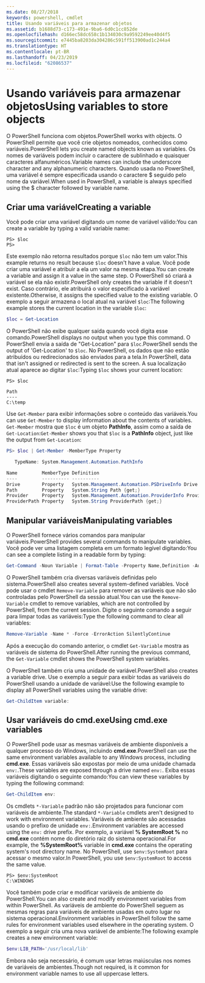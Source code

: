 ```yaml
---
ms.date: 08/27/2018
keywords: powershell, cmdlet
title: Usando variáveis para armazenar objetos
ms.assetid: b1688d73-c173-491e-9ba6-6d0c1cc852de
ms.openlocfilehash: d166ec58dc658c1b134030c9a9592249ee40d4f5
ms.sourcegitcommit: e7445ba8203da304286c591ff513900ad1c244a4
ms.translationtype: HT
ms.contentlocale: pt-BR
ms.lasthandoff: 04/23/2019
ms.locfileid: "62086537"
---
```

# <a name="using-variables-to-store-objects"></a><span data-ttu-id="49b4e-103">Usando variáveis para armazenar objetos</span><span class="sxs-lookup"><span data-stu-id="49b4e-103">Using variables to store objects</span></span>

<span data-ttu-id="49b4e-104">O PowerShell funciona com objetos.</span><span class="sxs-lookup"><span data-stu-id="49b4e-104">PowerShell works with objects.</span></span> <span data-ttu-id="49b4e-105">O PowerShell permite que você crie objetos nomeados, conhecidos como variáveis.</span><span class="sxs-lookup"><span data-stu-id="49b4e-105">PowerShell lets you create named objects known as variables.</span></span>
<span data-ttu-id="49b4e-106">Os nomes de variáveis podem incluir o caractere de sublinhado e quaisquer caracteres alfanuméricos.</span><span class="sxs-lookup"><span data-stu-id="49b4e-106">Variable names can include the underscore character and any alphanumeric characters.</span></span> <span data-ttu-id="49b4e-107">Quando usada no PowerShell, uma variável é sempre especificada usando o caractere \$ seguido pelo nome da variável.</span><span class="sxs-lookup"><span data-stu-id="49b4e-107">When used in PowerShell, a variable is always specified using the \$ character followed by variable name.</span></span>

## <a name="creating-a-variable"></a><span data-ttu-id="49b4e-108">Criar uma variável</span><span class="sxs-lookup"><span data-stu-id="49b4e-108">Creating a variable</span></span>

<span data-ttu-id="49b4e-109">Você pode criar uma variável digitando um nome de variável válido:</span><span class="sxs-lookup"><span data-stu-id="49b4e-109">You can create a variable by typing a valid variable name:</span></span>

```
PS> $loc
PS>
```

<span data-ttu-id="49b4e-110">Este exemplo não retorna resultados porque `$loc` não tem um valor.</span><span class="sxs-lookup"><span data-stu-id="49b4e-110">This example returns no result because `$loc` doesn't have a value.</span></span> <span data-ttu-id="49b4e-111">Você pode criar uma variável e atribuir a ela um valor na mesma etapa.</span><span class="sxs-lookup"><span data-stu-id="49b4e-111">You can create a variable and assign it a value in the same step.</span></span> <span data-ttu-id="49b4e-112">O PowerShell só criará a variável se ela não existir.</span><span class="sxs-lookup"><span data-stu-id="49b4e-112">PowerShell only creates the variable if it doesn't exist.</span></span>
<span data-ttu-id="49b4e-113">Caso contrário, ele atribuirá o valor especificado à variável existente.</span><span class="sxs-lookup"><span data-stu-id="49b4e-113">Otherwise, it assigns the specified value to the existing variable.</span></span> <span data-ttu-id="49b4e-114">O exemplo a seguir armazena o local atual na variável `$loc`:</span><span class="sxs-lookup"><span data-stu-id="49b4e-114">The following example stores the current location in the variable `$loc`:</span></span>

```powershell
$loc = Get-Location
```

<span data-ttu-id="49b4e-115">O PowerShell não exibe qualquer saída quando você digita esse comando.</span><span class="sxs-lookup"><span data-stu-id="49b4e-115">PowerShell displays no output when you type this command.</span></span> <span data-ttu-id="49b4e-116">O PowerShell envia a saída de "Get-Location" para `$loc`.</span><span class="sxs-lookup"><span data-stu-id="49b4e-116">PowerShell sends the output of 'Get-Location' to `$loc`.</span></span> <span data-ttu-id="49b4e-117">No PowerShell, os dados que não estão atribuídos ou redirecionados são enviados para a tela.</span><span class="sxs-lookup"><span data-stu-id="49b4e-117">In PowerShell, data that isn't assigned or redirected is sent to the screen.</span></span> <span data-ttu-id="49b4e-118">A sua localização atual aparece ao digitar `$loc`:</span><span class="sxs-lookup"><span data-stu-id="49b4e-118">Typing `$loc` shows your current location:</span></span>

```
PS> $loc

Path
----
C:\temp
```

<span data-ttu-id="49b4e-119">Use `Get-Member` para exibir informações sobre o conteúdo das variáveis.</span><span class="sxs-lookup"><span data-stu-id="49b4e-119">You can use `Get-Member` to display information about the contents of variables.</span></span> <span data-ttu-id="49b4e-120">`Get-Member` mostra que `$loc` é um objeto **PathInfo**, assim como a saída de `Get-Location`:</span><span class="sxs-lookup"><span data-stu-id="49b4e-120">`Get-Member` shows you that `$loc` is a **PathInfo** object, just like the output from `Get-Location`:</span></span>

```powershell
PS> $loc | Get-Member -MemberType Property

   TypeName: System.Management.Automation.PathInfo

Name         MemberType Definition
----         ---------- ----------
Drive        Property   System.Management.Automation.PSDriveInfo Drive {get;}
Path         Property   System.String Path {get;}
Provider     Property   System.Management.Automation.ProviderInfo Provider {...
ProviderPath Property   System.String ProviderPath {get;}
```

## <a name="manipulating-variables"></a><span data-ttu-id="49b4e-121">Manipular variáveis</span><span class="sxs-lookup"><span data-stu-id="49b4e-121">Manipulating variables</span></span>

<span data-ttu-id="49b4e-122">O PowerShell fornece vários comandos para manipular variáveis.</span><span class="sxs-lookup"><span data-stu-id="49b4e-122">PowerShell provides several commands to manipulate variables.</span></span> <span data-ttu-id="49b4e-123">Você pode ver uma listagem completa em um formato legível digitando:</span><span class="sxs-lookup"><span data-stu-id="49b4e-123">You can see a complete listing in a readable form by typing:</span></span>

```powershell
Get-Command -Noun Variable | Format-Table -Property Name,Definition -AutoSize -Wrap
```

<span data-ttu-id="49b4e-124">O PowerShell também cria diversas variáveis definidas pelo sistema.</span><span class="sxs-lookup"><span data-stu-id="49b4e-124">PowerShell also creates several system-defined variables.</span></span> <span data-ttu-id="49b4e-125">Você pode usar o cmdlet `Remove-Variable` para remover as variáveis que não são controladas pelo PowerShell da sessão atual.</span><span class="sxs-lookup"><span data-stu-id="49b4e-125">You can use the `Remove-Variable` cmdlet to remove variables, which are not controlled by PowerShell, from the current session.</span></span> <span data-ttu-id="49b4e-126">Digite o seguinte comando a seguir para limpar todas as variáveis:</span><span class="sxs-lookup"><span data-stu-id="49b4e-126">Type the following command to clear all variables:</span></span>

```powershell
Remove-Variable -Name * -Force -ErrorAction SilentlyContinue
```

<span data-ttu-id="49b4e-127">Após a execução do comando anterior, o cmdlet `Get-Variable` mostra as variáveis de sistema do PowerShell.</span><span class="sxs-lookup"><span data-stu-id="49b4e-127">After running the previous command, the `Get-Variable` cmdlet shows the PowerShell system variables.</span></span>

<span data-ttu-id="49b4e-128">O PowerShell também cria uma unidade de variável.</span><span class="sxs-lookup"><span data-stu-id="49b4e-128">PowerShell also creates a variable drive.</span></span> <span data-ttu-id="49b4e-129">Use o exemplo a seguir para exibir todas as variáveis do PowerShell usando a unidade de variável:</span><span class="sxs-lookup"><span data-stu-id="49b4e-129">Use the following example to display all PowerShell variables using the variable drive:</span></span>

```powershell
Get-ChildItem variable:
```

## <a name="using-cmdexe-variables"></a><span data-ttu-id="49b4e-130">Usar variáveis do cmd.exe</span><span class="sxs-lookup"><span data-stu-id="49b4e-130">Using cmd.exe variables</span></span>

<span data-ttu-id="49b4e-131">O PowerShell pode usar as mesmas variáveis de ambiente disponíveis a qualquer processo do Windows, incluindo **cmd.exe**.</span><span class="sxs-lookup"><span data-stu-id="49b4e-131">PowerShell can use the same environment variables available to any Windows process, including **cmd.exe**.</span></span> <span data-ttu-id="49b4e-132">Essas variáveis são expostas por meio de uma unidade chamada `env:`.</span><span class="sxs-lookup"><span data-stu-id="49b4e-132">These variables are exposed through a drive named `env:`.</span></span> <span data-ttu-id="49b4e-133">Exiba essas variáveis digitando o seguinte comando:</span><span class="sxs-lookup"><span data-stu-id="49b4e-133">You can view these variables by typing the following command:</span></span>

```powershell
Get-ChildItem env:
```

<span data-ttu-id="49b4e-134">Os cmdlets `*-Variable` padrão não são projetados para funcionar com variáveis de ambiente.</span><span class="sxs-lookup"><span data-stu-id="49b4e-134">The standard `*-Variable` cmdlets aren't designed to work with environment variables.</span></span> <span data-ttu-id="49b4e-135">Variáveis de ambiente são acessadas usando o prefixo de unidade `env:`.</span><span class="sxs-lookup"><span data-stu-id="49b4e-135">Environment variables are accessed using the `env:` drive prefix.</span></span> <span data-ttu-id="49b4e-136">Por exemplo, a variável **% SystemRoot %** no **cmd.exe** contém nome do diretório raiz do sistema operacional.</span><span class="sxs-lookup"><span data-stu-id="49b4e-136">For example, the **%SystemRoot%** variable in **cmd.exe** contains the operating system's root directory name.</span></span> <span data-ttu-id="49b4e-137">No PowerShell, use `$env:SystemRoot` para acessar o mesmo valor.</span><span class="sxs-lookup"><span data-stu-id="49b4e-137">In PowerShell, you use `$env:SystemRoot` to access the same value.</span></span>

```
PS> $env:SystemRoot
C:\WINDOWS
```

<span data-ttu-id="49b4e-138">Você também pode criar e modificar variáveis de ambiente do PowerShell.</span><span class="sxs-lookup"><span data-stu-id="49b4e-138">You can also create and modify environment variables from within PowerShell.</span></span> <span data-ttu-id="49b4e-139">As variáveis de ambiente do PowerShell seguem as mesmas regras para variáveis de ambiente usadas em outro lugar no sistema operacional.</span><span class="sxs-lookup"><span data-stu-id="49b4e-139">Environment variables in PowerShell follow the same rules for environment variables used elsewhere in the operating system.</span></span> <span data-ttu-id="49b4e-140">O exemplo a seguir cria uma nova variável de ambiente:</span><span class="sxs-lookup"><span data-stu-id="49b4e-140">The following example creates a new environment variable:</span></span>

```powershell
$env:LIB_PATH='/usr/local/lib'
```

<span data-ttu-id="49b4e-141">Embora não seja necessário, é comum usar letras maiúsculas nos nomes de variáveis de ambientes.</span><span class="sxs-lookup"><span data-stu-id="49b4e-141">Though not required, is it common for environment variable names to use all uppercase letters.</span></span>

